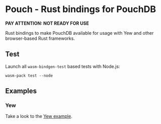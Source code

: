 # Pouch - Rust bindings for PouchDB

**__PAY ATTENTION__: NOT READY FOR USE**

Rust bindings to make PouchDB available for usage with Yew and other browser-based Rust frameworks.

## Test

Launch all <code>wasm-bindgen-test</code> based tests with Node.js:

```shell
wasm-pack test --node
```

## Examples

### Yew

Take a look to the [Yew example](/examples/yew/README.md).

